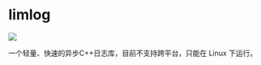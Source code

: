 # limlog
![](https://www.travis-ci.org/zxhio/limlog.svg?branch=master)

一个轻量、快速的异步C++日志库，目前不支持跨平台，只能在 Linux 下运行。